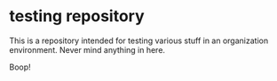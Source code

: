 # testing repository

This is a repository intended for testing various stuff in an organization environment. Never mind anything in here.

Boop!
